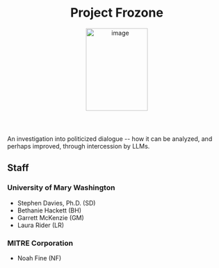 <header>
    <h1>Project Frozone</h1>
    <p>
      <img width="142" height="190" alt="image" src="https://github.com/user-attachments/assets/cab24a9f-a2b7-4897-b38d-da96f1e57478" />
    </p>
</header>

An investigation into politicized dialogue -- how it can be analyzed, and
perhaps improved, through intercession by LLMs.

## Staff

### University of Mary Washington

* Stephen Davies, Ph.D. (SD)
* Bethanie Hackett (BH)
* Garrett McKenzie (GM)
* Laura Rider (LR)

### MITRE Corporation

* Noah Fine (NF)

